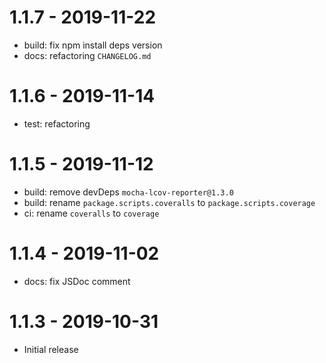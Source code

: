 # 1.1.7 - 2019-11-22

- build: fix npm install deps version
- docs: refactoring `CHANGELOG.md`

# 1.1.6 - 2019-11-14

- test: refactoring

# 1.1.5 - 2019-11-12

- build: remove devDeps `mocha-lcov-reporter@1.3.0`
- build: rename `package.scripts.coveralls` to `package.scripts.coverage`
- ci: rename `coveralls` to `coverage`

# 1.1.4 - 2019-11-02

- docs: fix JSDoc comment

# 1.1.3 - 2019-10-31

- Initial release